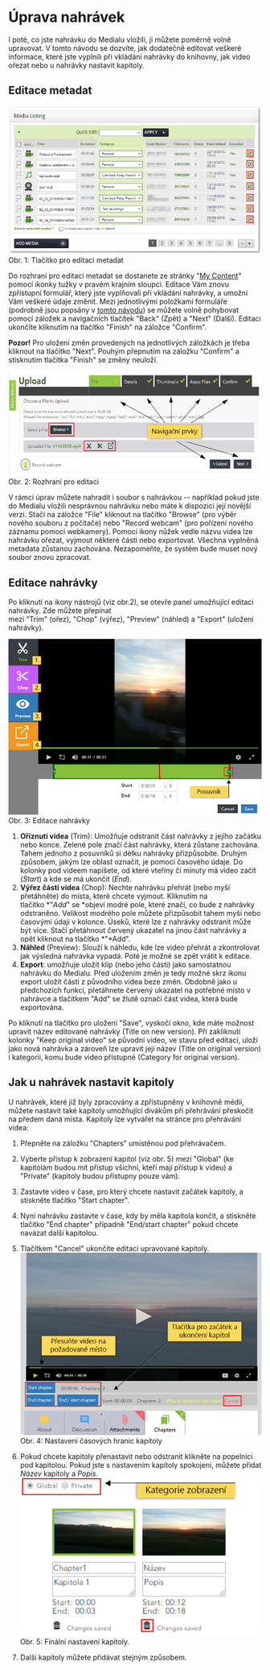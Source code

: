 Úprava nahrávek
===============





I poté, co jste nahrávku do Medialu vložili, ji můžete poměrně volně
upravovat. V tomto návodu se dozvíte, jak dodatečně editovat veškeré
informace, které jste vyplnili při vkládání nahrávky do knihovny, jak
video ořezat nebo u nahrávky nastavit kapitoly.

## Editace metadat

![](home/jak-muazu-dodatecne-upravit-metadata/01-button-2.0-GS.png)  
Obr. 1: Tlačítko pro editaci metadat

Do rozhraní pro editaci metadat se dostanete ze stránky "[My
Content](/medialdocs/kde-najdu-vsechna-svoje-videa)" pomocí ikonky
tužky v pravém krajním sloupci. Editace Vám znovu zpřístupní formulář,
který jste vyplňovali při vkládání nahrávky, a umožní Vám veškeré údaje
změnit. Mezi jednotlivými položkami formuláře (podrobně jsou popsány
v [tomto návodu](/medialdocs/jak-nahrat-do-medialu-soubor-z-pocitace))
se můžete volně pohybovat pomocí záložek a navigačních tlačítek "Back"
(Zpět) a "Next" (Další). Editaci ukončíte kliknutím na tlačítko
"Finish" na záložce "Confirm".

**Pozor!** Pro uložení změn provedených na jednotlivých záložkách je
třeba kliknout na tlačítko "Next". Pouhým přepnutím na záložku
"Confirm" a stisknutím tlačítka "Finish" se změny neuloží.

![](home/jak-muazu-dodatecne-upravit-metadata/ar_bro_chop_navigace_GS.png)  
Obr. 2: Rozhraní pro editaci



V rámci úprav můžete nahradit i soubor s nahrávkou -- například pokud
jste do Medialu vložili nesprávnou nahrávku nebo máte k dispozici její
novější verzi. Stačí na záložce "File" kliknout na tlačítko "Browse"
(pro výběr nového souboru z počítače) nebo "Record webcam" (pro
pořízení nového záznamu pomocí webkamery). Pomocí ikony nůžek vedle
názvu videa lze nahrávku ořezat, vyjmout některé části nebo exportovat.
Všechna vyplněná metadata zůstanou zachována. Nezapomeňte, že systém
bude muset nový soubor znovu zpracovat.

## Editace nahrávky

Po kliknutí na ikony nástrojů (viz obr.2), se otevře panel umožňující
editaci nahrávky. Zde můžete přepínat
mezi "Trim" (ořez), "Chop" (výřez), "Preview" (náhled)
a "Export" (uložení nahrávky).

![](home/jak-muazu-dodatecne-upravit-metadata/edit.png)  
Obr. 3: Editace nahrávky

1.  **Oříznutí videa** (Trim): Umožňuje odstranit část nahrávky z jejího
    začátku nebo konce. Zelené pole značí část nahrávky, která zůstane
    zachována. Tahem jednoho z posuvníků si délku nahrávky přizpůsobíte.
    Druhým způsobem, jakým lze oblast označit, je pomocí časového údaje.
    Do kolonky pod videem napíšete, od které vteřiny či minuty má video
    začít (*Start*) a kde se má ukončit (*End*). 
2.  **Výřez části videa** (Chop): Nechte nahrávku přehrát (nebo myší
    přetáhněte) do místa, které chcete vyjmout. Kliknutím na
    tlačítko *"*Add*" se *objeví modré pole, které značí, co bude
    z nahrávky odstraněno. Velikost modrého pole můžete přizpůsobit
    tahem myší nebo časovými údaji v kolonce. Úseků, které lze
    z nahrávky odstranit může být více. Stačí přetáhnout červený
    ukazatel na jinou část nahrávky a opět kliknout na
    tlačítko *"*Add". 
3.  **Náhled** (Preview): Slouží k náhledu, kde lze video přehrát a
    zkontrolovat jak výsledná nahrávka vypadá. Poté je možné se zpět
    vrátit k editace.
4.  **Export**: umožňuje uložit klip (nebo jeho části) jako samostatnou
    nahrávku do Medialu. Před uložením změn je tedy možné skrz ikonu
    export uložit části z původního videa beze změn. Obdobně jako u
    předchozích funkcí, přetáhnete červený ukazatel na potřebné místo v
    nahrávce a tlačítkem "Add" se žlutě označí část videa, která bude
    exportována.

Po kliknutí na tlačítko pro uložení "Save", vyskočí okno, kde máte
možnost upravit název editované nahrávky (Title on new version). Při
zakliknutí kolonky "Keep original video" se původní video, ve stavu
před editací, uloží jako nová nahrávka a zároveň lze upravit její název
(Title on original version) i kategorii, komu bude video přístupné
(Category for original version).

## Jak u nahrávek nastavit kapitoly 

U nahrávek, které již byly zpracovány a zpřístupněny v knihovně médií,
můžete nastavit také kapitoly umožňující divákům při přehrávání
přeskočit na předem daná místa. Kapitoly lze vytvářet na stránce pro
přehrávání videa:

1.  Přepněte na záložku "Chapters" umístěnou pod přehrávačem.
2.  Vyberte přístup k zobrazení kapitol (viz obr. 5) mezi "Global" (ke
    kapitolám budou mít přístup všichni, kteří mají přístup k videu) a
    "Private" (kapitoly budou přístupny pouze vám).
3.  Zastavte video v čase, pro který chcete nastavit začátek kapitoly, a
    stiskněte tlačítko "Start chapter".
4.  Nyní nahrávku zastavte v čase, kdy by měla kapitola končit, a
    stiskněte tlačítko "End chapter" případně "End/start chapter"
    pokud chcete navázat další kapitolou.
5.  Tlačítkem "Cancel" ukončíte editaci upravované kapitoly.
    ![](home/jak-muazu-dodatecne-upravit-metadata/03-set_time-2.5-GS.png)  
    Obr. 4: Nastavení časových hranic kapitoly
6.  Pokud chcete kapitoly přenastavit nebo odstranit klikněte na
    popelnici pod kapitolou. Pokud jste s nastavením kapitoly spokojeni,
    můžete přidat *Název* kapitoly a *Popis*.
    ![](home/jak-muazu-dodatecne-upravit-metadata/04-info-2.5-GS.png)  
    Obr. 5: Finální nastavení kapitoly.
    
7.  Další kapitoly můžete přidávat stejným způsobem.


